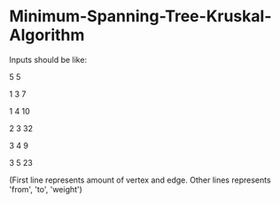 # Minimum-Spanning-Tree-Kruskal-Algorithm

Inputs should be like: 

5 5

1 3 7 

1 4 10 

2 3 32 

3 4 9 

3 5 23 


(First line represents amount of vertex and edge. Other lines represents 'from', 'to', 'weight')
